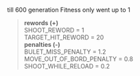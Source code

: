 till 600 generation Fitness only went up to 1<br>
> **rewords (+)**<br>
> SHOOT_REWORD = 1<br>
> TARGET_HIT_REWORD = 20<br>
> **penalties (-)**<br>
> BULET_MISS_PENALTY = 1.2<br>
> MOVE_OUT_OF_BORD_PENALTY = 0.8<br>
> SHOOT_WHILE_RELOAD = 0.2<br>
